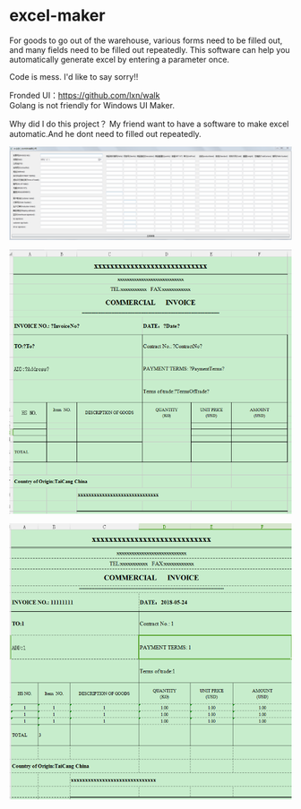 # excel-maker
For goods to go out of the warehouse, various forms need to be filled out, and many fields need to be filled out repeatedly.
This software can help you automatically generate excel by entering a parameter once.



Code is mess. I'd like to say sorry!!



Fronded UI：https://github.com/lxn/walk  
Golang is not friendly for Windows UI Maker.

Why did I do this project？
My friend want to have a software to make excel automatic.And he dont need to filled out repeatedly.


![image](https://github.com/578157900/excel-maker/raw/master/image/view.png)



![image](https://github.com/578157900/excel-maker/raw/master/image/excle_model.png)


![image](https://github.com/578157900/excel-maker/raw/master/image/excle_result.png)


